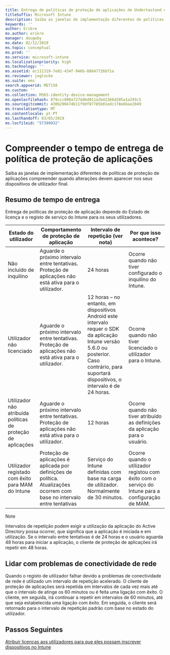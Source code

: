 ```yaml
---
title: Entrega de políticas de proteção de aplicações de Undertastand e temporização das atualizações
titleSuffix: Microsoft Intune
description: Saiba as janelas de implementação diferentes de políticas de proteção de aplicações compreender quando alterações devem aparecer nos seus dispositivos de utilizador final.
keywords: ''
author: Erikre
ms.author: erikre
manager: dougeby
ms.date: 02/12/2019
ms.topic: conceptual
ms.prod: ''
ms.service: microsoft-intune
ms.localizationpriority: high
ms.technology: ''
ms.assetid: ec111319-7e02-434f-946b-88647726bf1a
ms.reviewer: joglocke
ms.suite: ems
search.appverid: MET150
ms.custom: ''
ms.collection: M365-identity-device-management
ms.openlocfilehash: 879ccc890a727ddbd911a2b42266d205a1a293c5
ms.sourcegitcommit: 430b290474b11f9df87785b01edc178e6bae2049
ms.translationtype: MT
ms.contentlocale: pt-PT
ms.lasthandoff: 03/05/2019
ms.locfileid: "57389032"
---
```

# <a name="understand-app-protection-policy-delivery-timing"></a>Compreender o tempo de entrega de política de proteção de aplicações

Saiba as janelas de implementação diferentes de políticas de proteção de aplicações compreender quando alterações devem aparecer nos seus dispositivos de utilizador final.

## <a name="delivery-timing-summary"></a>Resumo de tempo de entrega

Entrega de políticas de proteção de aplicação depende do Estado de licença e o registo de serviço do Intune para os seus utilizadores.  

|    Estado do utilizador    |    Comportamento de proteção de aplicação     |    Intervalo de repetição (ver nota)    |    Por que isso acontece?    |
|-----------------------------------------------------|-------------------------------------------------------------------------------------------------|--------------------------------------------------------------------------------------|-----------------------------------------------------------------------------------------------------------|
|    Não incluído de inquilino    |    Aguarde o próximo intervalo entre tentativas.  Proteção de aplicações não está ativa para o utilizador.    |    24 horas    |    Ocorre quando não tiver configurado o inquilino do Intune.    |
|    Utilizador não licenciado     |    Aguarde o próximo intervalo entre tentativas.  Proteção de aplicações não está ativa para o utilizador.     |    12 horas – no entanto, em dispositivos Android este intervalo requer o SDK da aplicação Intune versão 5.6.0 ou posterior. Caso contrário, para suportará dispositivos, o intervalo é de 24 horas.   |    Ocorre quando não tiver licenciado o utilizador para o Intune.    |
|    Utilizador não atribuída políticas de proteção de aplicações    |    Aguarde o próximo intervalo entre tentativas.  Proteção de aplicações não está ativa para o utilizador.    |    12 horas        |    Ocorre quando não tiver atribuído as definições da aplicação para o usuário.    |
|    Utilizador registado com êxito para MAM do Intune    |    Proteção de aplicações é aplicada por definições de política.    Atualizações ocorrem com base no intervalo entre tentativas    |    Serviço do Intune definidas com base na carga de utilizador.    Normalmente de 30 minutos.     |    Ocorre quando o utilizador registou com êxito com o serviço do Intune para a configuração de MAM.    |

> [!NOTE]
> Intervalos de repetição podem exigir a utilização da aplicação do Active Directory possa ocorrer, que significa que a aplicação é iniciada e em utilização.  Se o intervalo entre tentativas é de 24 horas e o usuário aguarda 48 horas para iniciar a aplicação, o cliente de proteção de aplicações irá repetir em 48 horas.

## <a name="handling-network-connectivity-issues"></a>Lidar com problemas de conectividade de rede

Quando o registo de utilizador falhar devido a problemas de conectividade de rede é utilizado um intervalo de repetição acelerado.  O cliente de proteção de aplicações será repetida em intervalos de cada vez mais até que o intervalo de atinge os 60 minutos ou é feita uma ligação com êxito.  O cliente, em seguida, irá continuar a repetir em intervalos de 60 minutos, até que seja estabelecida uma ligação com êxito. Em seguida, o cliente será retornado para o intervalo de repetição padrão com base no estado do utilizador.

## <a name="next-steps"></a>Passos Seguintes

[Atribuir licenças aos utilizadores para que eles possam inscrever dispositivos no Intune](licenses-assign.md)

